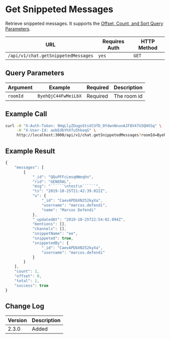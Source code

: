 # Get Snippeted Messages

Retrieve snippeted messages. It supports the [Offset, Count, and Sort Query Parameters](../other-important-endpoints/offset-and-count-and-sort-info.md).

| URL                                 | Requires Auth | HTTP Method |
| ----------------------------------- | ------------- | ----------- |
| `/api/v1/chat.getSnippetedMessages` | `yes`         | `GET`       |

## Query Parameters

| Argument | Example             | Required | Description |
| -------- | ------------------- | -------- | ----------- |
| `roomId` | `ByehQjC44FwMeiLbX` | Required | The room id |

## Example Call

```bash
curl -H "X-Auth-Token: 9HqLlyZOugoStsXCUfD_0YdwnNnunAJF8V47U3QHXSq" \
     -H "X-User-Id: aobEdbYhXfu5hkeqG" \
     http://localhost:3000/api/v1/chat.getSnippetedMessages?roomId=ByehQjC44FwMeiLbX
```

## Example Result

```````javascript
{
    "messages": [
        {
            "_id": "QQuPFFcLmsqHWeqhn",
            "rid": "GENERAL",
            "msg": "``````\ntest\n``````",
            "ts": "2019-10-25T21:42:39.022Z",
            "u": {
                "_id": "CaevAPDbXN252kyXa",
                "username": "marcos.defendi",
                "name": "Marcos Defendi"
            },
            "_updatedAt": "2019-10-25T22:54:02.094Z",
            "mentions": [],
            "channels": [],
            "snippetName": "ee",
            "snippeted": true,
            "snippetedBy": {
                "_id": "CaevAPDbXN252kyXa",
                "username": "marcos.defendi"
            }
        }
    ],
    "count": 1,
    "offset": 0,
    "total": 1,
    "success": true
}
```````

## Change Log

| Version | Description |
| ------- | ----------- |
| 2.3.0   | Added       |
